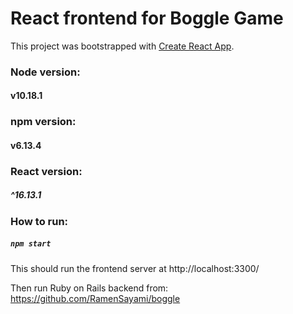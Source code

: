 # React frontend for Boggle Game

This project was bootstrapped with [Create React App](https://github.com/facebook/create-react-app).

### Node version:
#### v10.18.1 

### npm version:
#### v6.13.4

### React version:
##### ^16.13.1
    
### How to run:
##### `npm start`<br/>

This should run the frontend server at http://localhost:3300/<br/>

Then run Ruby on Rails backend from: https://github.com/RamenSayami/boggle<br/>
